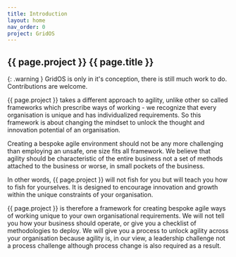 ```yaml
---
title: Introduction
layout: home
nav_order: 0
project: GridOS
---
```


## {{ page.project }} {{ page.title }}

{: .warning }
GridOS is only in it's conception, there is still much work to do. Contributions are welcome.

{{ page.project }} takes a different approach to agility, unlike other so called frameworks which prescribe ways of working - we recognize that every organisation is unique and has individualized requirements. So this framework is about changing the mindset to unlock the thought and innovation potential of an organisation.

Creating a bespoke agile environment should not be any more challenging than employing an unsafe, one size fits all framework. We believe that agility should be characteristic of the entire business not a set of methods attached to the business or worse, in small pockets of the business.

In other words, {{ page.project }} will not fish for you but will teach you how to fish for yourselves. It is designed to encourage innovation and growth within the unique constraints of your organisation.

{{ page.project }} is therefore a framework for creating bespoke agile ways of working unique to your own organisational requirements. We will not tell you how your business should operate, or give you a checklist of methodologies to deploy. We will give you a process to unlock agility across your organisation because agility is, in our view, a leadership challenge not a process challenge although process change is also required as a result.

